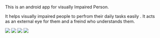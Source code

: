 This is an android app for visually Impaired Person.

It helps visually impaired people to perfrom their daily tasks easily . It acts as an external eye for them and a freind who understands them.


![](https://github.com/developersbracket/Vision-The-helping-Eye-For-Blind-People-Android-App-/blob/master/screenshot/WhatsApp%20Image%202020-05-19%20at%2012.30.49%20AM.jpeg?raw=true)
![](https://github.com/developersbracket/Vision-The-helping-Eye-For-Blind-People-Android-App-/blob/master/screenshot/WhatsApp%20Image%202020-05-19%20at%2012.30.50%20AM%20(1).jpeg?raw=true)
![](https://github.com/developersbracket/Vision-The-helping-Eye-For-Blind-People-Android-App-/blob/master/screenshot/WhatsApp%20Image%202020-05-19%20at%2012.30.50%20AM%20(2).jpeg?raw=true)
![](https://github.com/developersbracket/Vision-The-helping-Eye-For-Blind-People-Android-App-/blob/master/screenshot/WhatsApp%20Image%202020-05-19%20at%2012.30.50%20AM.jpeg?raw=true)
